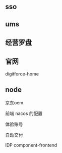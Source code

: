 
## sso

## ums

##  经营罗盘

## 官网

digitforce-home

## node


京东oem

前端 nacos 的配置

体验账号

自动交付

IDP
component-frontend





